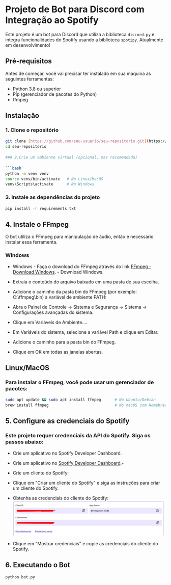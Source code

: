 # Projeto de Bot para Discord com Integração ao Spotify

Este projeto é um bot para Discord que utiliza a biblioteca `discord.py` e integra funcionalidades do Spotify usando a biblioteca `spotipy`. Atualmente em desenvolvimento!

## Pré-requisitos

Antes de começar, você vai precisar ter instalado em sua máquina as seguintes ferramentas:

- Python 3.8 ou superior
- Pip (gerenciador de pacotes do Python)
- ffmpeg

## Instalação

### 1. Clone o repositório

```bash
git clone [https://github.com/seu-usuario/seu-repositorio.git](https://github.com/AlisonFernando/Music-Bot-Discord)
cd seu-repositorio

### 2.Crie um ambiente virtual (opcional, mas recomendado)

```bash
python -m venv venv
source venv/bin/activate   # No Linux/MacOS
venv\Scripts\activate      # No Windows
```
### 3. Instale as dependências do projeto

```bash
pip install -r requirements.txt
```

## 4. Instale o FFmpeg

O bot utiliza o FFmpeg para manipulação de áudio, então é necessário instalar essa ferramenta.

### Windows

- Windows - Faça o download do FFmpeg através do link [FFmpeg - Download Windows](https://www.gyan.dev/ffmpeg/builds/). - Download Windows.

- Extraia o conteúdo do arquivo baixado em uma pasta de sua escolha.

- Adicione o caminho da pasta bin do FFmpeg (por exemplo: C:\ffmpeg\bin) à variável de ambiente PATH:

- Abra o Painel de Controle -> Sistema e Segurança -> Sistema -> Configurações avançadas do sistema.

- Clique em Variáveis de Ambiente....

- Em Variáveis do sistema, selecione a variável Path e clique em Editar.

- Adicione o caminho para a pasta bin do FFmpeg.

- Clique em OK em todas as janelas abertas.

## Linux/MacOS

### Para instalar o FFmpeg, você pode usar um gerenciador de pacotes:

```bash
sudo apt update && sudo apt install ffmpeg      # No Ubuntu/Debian
brew install ffmpeg                             # No macOS com Homebrew
```

## 5. Configure as credenciais do Spotify

### Este projeto requer credenciais da API do Spotify. Siga os passos abaixo:

- Crie um aplicativo no Spotify Developer Dashboard.

- Crie um aplicativo no [Spotify Developer Dashboard](https://developer.spotify.com/dashboard/applications).-

- Crie um cliente do Spotify:

- Clique em "Criar um cliente do Spotify" e siga as instruções para criar um cliente do Spotify.

- Obtenha as credenciais do cliente do Spotify: ![Client ID e Client Secret](images/Ids_spotify.jpeg)

- Clique em "Mostrar credenciais" e copie as credenciais do cliente do Spotify.

## 6. Executando o Bot

```bash
python bot.py
```
